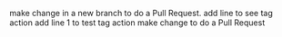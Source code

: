 make change in a new branch to do a Pull Request.
add line to see tag action
add line 1 to test tag action
make change to do a Pull Request
